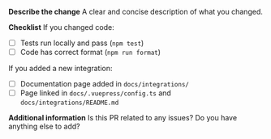 **Describe the change**
A clear and concise description of what you changed.

**Checklist**
If you changed code:
- [ ] Tests run locally and pass (`npm test`)
- [ ] Code has correct format (`npm run format`)

If you added a new integration:
- [ ] Documentation page added in `docs/integrations/`
- [ ] Page linked in `docs/.vuepress/config.ts` and `docs/integrations/README.md`

**Additional information**
Is this PR related to any issues? Do you have anything else to add?
